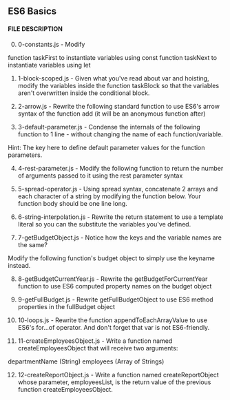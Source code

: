 ## ES6 Basics

#### FILE DESCRIPTION

0. 0-constants.js - Modify

function taskFirst to instantiate variables using const
function taskNext to instantiate variables using let

1. 1-block-scoped.js - Given what you\'ve read about var and hoisting, modify the variables inside the function taskBlock so that the variables aren\'t overwritten inside the conditional block.

2. 2-arrow.js - Rewrite the following standard function to use ES6\'s arrow syntax of the function add (it will be an anonymous function after)

3. 3-default-parameter.js - Condense the internals of the following function to 1 line - without changing the name of each function/variable.

Hint: The key here to define default parameter values for the function parameters.

4. 4-rest-parameter.js - Modify the following function to return the number of arguments passed to it using the rest parameter syntax

5. 5-spread-operator.js - Using spread syntax, concatenate 2 arrays and each character of a string by modifying the function below. Your function body should be one line long.

6. 6-string-interpolation.js - Rewrite the return statement to use a template literal so you can the substitute the variables you\'ve defined.

7. 7-getBudgetObject.js - Notice how the keys and the variable names are the same?

Modify the following function\'s budget object to simply use the keyname instead.

8. 8-getBudgetCurrentYear.js - Rewrite the getBudgetForCurrentYear function to use ES6 computed property names on the budget object

9. 9-getFullBudget.js - Rewrite getFullBudgetObject to use ES6 method properties in the fullBudget object

10. 10-loops.js - Rewrite the function appendToEachArrayValue to use ES6\'s for...of operator. And don\'t forget that var is not ES6-friendly.

11. 11-createEmployeesObject.js - Write a function named createEmployeesObject that will receive two arguments:

departmentName (String)
employees (Array of Strings)

12. 12-createReportObject.js - Write a function named createReportObject whose parameter, employeesList, is the return value of the previous function createEmployeesObject.